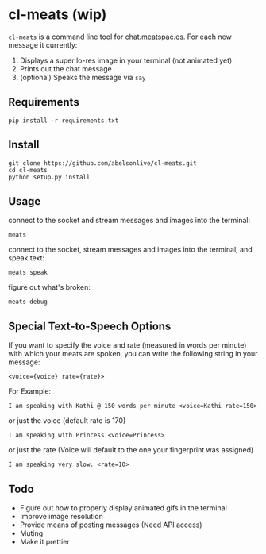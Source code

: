 cl-meats (wip)
=======
`cl-meats` is a command line tool for [chat.meatspac.es](chat.meatspac.es). For each new message it currently:

1. Displays a super lo-res image in your terminal (not animated yet).
2. Prints out the chat message
3. (optional) Speaks the message via `say`

## Requirements
```
pip install -r requirements.txt
```

## Install
```
git clone https://github.com/abelsonlive/cl-meats.git
cd cl-meats
python setup.py install
```

## Usage
connect to the socket and stream messages and images into the terminal:
```
meats
```
connect to the socket, stream messages and images into the terminal, and speak text:
```
meats speak
```
figure out what's broken:
```
meats debug
```

## Special Text-to-Speech Options
If you want to specify the voice and rate (measured in words per minute) with which your meats are spoken, you can write the following string in your message:

```
<voice={voice} rate={rate}>
```
For Example:
```
I am speaking with Kathi @ 150 words per minute <voice=Kathi rate=150>
```
or just the voice (default rate is 170)
```
I am speaking with Princess <voice=Princess>
```
or just the rate (Voice will default to the one your fingerprint was assigned)
```
I am speaking very slow. <rate=10>
```

## Todo

* Figure out how to properly display animated gifs in the terminal
* Improve image resolution
* Provide means of posting messages (Need API access)
* Muting
* Make it prettier

